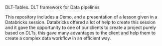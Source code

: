 DLT-Tables. DLT framework for Data pipelines

This repository includes a Demo, and a presentation of a lesson given in a Databricks session.
Databricks offered a lot of help to create this session and it gave the opportunity to one of our clients to create a project purely based on DLTs, this gave many advantages to the client and help them to create a complex data workflow in an efficient way.
